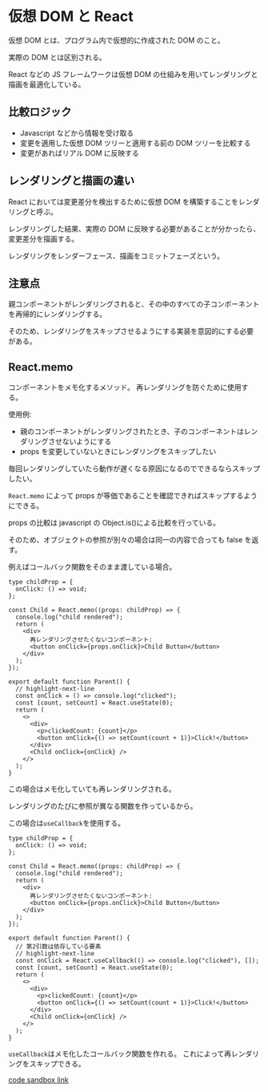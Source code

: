 # 仮想 DOM と React

仮想 DOM とは、プログラム内で仮想的に作成された DOM のこと。

実際の DOM とは区別される。

React などの JS フレームワークは仮想 DOM の仕組みを用いてレンダリングと描画を最適化している。

## 比較ロジック

- Javascript などから情報を受け取る
- 変更を適用した仮想 DOM ツリーと適用する前の DOM ツリーを比較する
- 変更があればリアル DOM に反映する

## レンダリングと描画の違い

React においては変更差分を検出するために仮想 DOM を構築することをレンダリングと呼ぶ。

レンダリングした結果、実際の DOM に反映する必要があることが分かったら、変更差分を描画する。

レンダリングをレンダーフェース、描画をコミットフェーズという。

## 注意点

親コンポーネントがレンダリングされると、その中のすべての子コンポーネントを再帰的にレンダリングする。

そのため、レンダリングをスキップさせるようにする実装を意図的にする必要がある。

## React.memo

コンポーネントをメモ化するメソッド。
再レンダリングを防ぐために使用する。

使用例:

- 親のコンポーネントがレンダリングされたとき、子のコンポーネントはレンダリングさせないようにする
- props を変更していないときにレンダリングをスキップしたい

毎回レンダリングしていたら動作が遅くなる原因になるのでできるならスキップしたい。

`React.memo` によって props が等価であることを確認できればスキップするようにできる。

props の比較は javascript の Object.is()による比較を行っている。

そのため、オブジェクトの参照が別々の場合は同一の内容で合っても false を返す。

例えばコールバック関数をそのまま渡している場合。

```tsx title="parent.tsx"
type childProp = {
  onClick: () => void;
};

const Child = React.memo((props: childProp) => {
  console.log("child rendered");
  return (
    <div>
      再レンダリングさせたくないコンポーネント:
      <button onClick={props.onClick}>Child Button</button>
    </div>
  );
});

export default function Parent() {
  // highlight-next-line
  const onClick = () => console.log("clicked");
  const [count, setCount] = React.useState(0);
  return (
    <>
      <div>
        <p>clickedCount: {count}</p>
        <button onClick={() => setCount(count + 1)}>Click!</button>
      </div>
      <Child onClick={onClick} />
    </>
  );
}
```

この場合はメモ化していても再レンダリングされる。

レンダリングのたびに参照が異なる関数を作っているから。

この場合は`useCallback`を使用する。

```tsx title="parent.tsx"
type childProp = {
  onClick: () => void;
};

const Child = React.memo((props: childProp) => {
  console.log("child rendered");
  return (
    <div>
      再レンダリングさせたくないコンポーネント:
      <button onClick={props.onClick}>Child Button</button>
    </div>
  );
});

export default function Parent() {
  // 第2引数は依存している要素
  // highlight-next-line
  const onClick = React.useCallback(() => console.log("clicked"), []);
  const [count, setCount] = React.useState(0);
  return (
    <>
      <div>
        <p>clickedCount: {count}</p>
        <button onClick={() => setCount(count + 1)}>Click!</button>
      </div>
      <Child onClick={onClick} />
    </>
  );
}
```

`useCallback`はメモ化したコールバック関数を作れる。
これによって再レンダリングをスキップできる。

[code sandbox link](https://codesandbox.io/s/fervent-star-s13fp)
